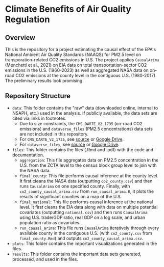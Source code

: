 # Climate Benefits of Air Quality Regulation

## Overview

This is the repository for a project estimating the causal effect of the EPA's National Ambient Air Quality Standards (NAAQS) for PM2.5 level on transporation-related CO2 emissions in U.S. The project applies `CausalArima` (Menchetti et al., 2021) on EIA data on total transportation-sector CO2 emissions in the U.S. (1960-2023) as well as aggregated NASA data on on-road CO2 emissions at the county level in the contiguous U.S. (1980-2017). The preliminary results look promising.

## Repository Structure

- `data`: This folder contains the "raw" data (downloaded online, internal to NSAPH, etc.) used in the analysis. If publicly available, the data sets are cited via links in footnotes.
  - Due to size constraints, the `CMS_DARTE_V2_1735` (on-road CO2 emissions) and `dataverse_files` (PM2.5 concentrations) data sets are not included in this repository.
  - For `CMS_DARTE_V2_1735`, see [source](https://daac.ornl.gov/CMS/guides/CMS_DARTE_V2.html) or [Google Drive](https://drive.google.com/drive/folders/1JzMBRfZViuME22leN3n780HsCKTs6-L1?usp=drive_link).
  - For `dataverse_files`, see [source](https://dataverse.harvard.edu/dataset.xhtml?persistentId=doi:10.7910/DVN/4GDRB1) or [Google Drive](https://drive.google.com/drive/folders/1RrmPcP52OdRvOs7PLh0vGutQOU0E-TNL?usp=drive_link).
- `files`: This folder contains the files (.Rmd and .pdf) with the code and documentation.
  - `aggregation`: This file aggregates data on PM2.5 concentration in the U.S. from the ZCTA level to the census block group level to join with the NASA data.
  - `final_county`: This file performs causal inference at the county level. It first cleans the NASA data (outputting `co2_county.csv`) and then runs `CausalArima` on one specified county. Finally, with `co2_county_causal_arima.csv` from `run_causal_arima.R`, it plots the results of significant counties on a map of the U.S.
  - `final_national`: This file performs causal inference at the national level. It first cleans the EIA data along with data on multiple potential covariates (outputting `national.csv`) and then runs `CausalArima` using U.S. trade/GDP ratio, real GDP on a log scale, and urban population ratio as covariates.
  - `run_causal_arima`: This file runs `CausalArima` iteratively through every available county in the contiguous U.S. (with `co2_county.csv` from `final_county.Rmd`) and outputs `co2_county_causal_arima.csv`.
- `plots`: This folder contains the important visualizations generated in the files.
- `results`: This folder contains the important data sets generated, processed, and used in the files.

